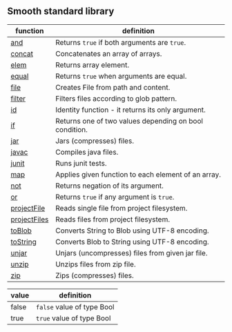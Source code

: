 

Smooth standard library
---------------------
| function                            | definition                                             |
|-------------------------------------|--------------------------------------------------------|
| [and](api/and.md)                   | Returns `true` if both arguments are `true`.           |
| [concat](api/concat.md)             | Concatenates an array of arrays.                       |
| [elem](api/elem.md)                 | Returns array element.                                 |
| [equal](api/equal.md)               | Returns `true` when arguments are equal.               |
| [file](api/file.md)                 | Creates File from path and content.                    |
| [filter](api/filter.md)             | Filters files according to glob pattern.               |
| [id](api/id.md)                     | Identity function - it returns its only argument.      |
| [if](api/if.md)                     | Returns one of two values depending on bool condition. |
| [jar](api/jar.md)                   | Jars (compresses) files.                               |
| [javac](api/javac.md)               | Compiles java files.                                   |
| [junit](api/junit.md)               | Runs junit tests.                                      |
| [map](api/map.md)                   | Applies given function to each element of an array.    |
| [not](api/not.md)                   | Returns negation of its argument.                      |
| [or](api/or.md)                     | Returns `true` if any argument is `true`.              |
| [projectFile](api/projectFile.md)   | Reads single file from project filesystem.             |
| [projectFiles](api/projectFiles.md) | Reads files from project filesystem.                   |
| [toBlob](api/toBlob.md)             | Converts String to Blob using UTF-8 encoding.          |
| [toString](api/toString.md)         | Converts Blob to String using UTF-8 encoding.          |
| [unjar](api/unjar.md)               | Unjars (uncompresses) files from given jar file.       |
| [unzip](api/unzip.md)               | Unzips files from zip file.                            |
| [zip](api/zip.md)                   | Zips (compresses) files.                               |

| value                 | definition                 |
|-----------------------|----------------------------|
| false                 | `false` value of type Bool |
| true                  | `true` value of type Bool  |
